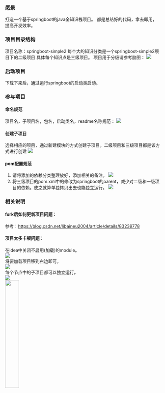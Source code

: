### 愿景
打造一个基于springboot的java全知识栈项目。
都是总结好的代码，拿去即用，提高开发效率。
### 项目目录结构
项目名称：springboot-simple2
每个大的知识分类是一个springboot-simple2项目下的二级项目
具体每个知识点是三级项目。
项目用于分级请参考脑图：
![](images/2019-06-12-11-05-26.png)
### 启动项目
下载下来后，通过运行springboot的启动类启动。

### 参与项目
#### 命名规范
项目名，子项目名，包名，启动类名，readme名称规范：
![](images/2019-06-12-11-01-39.png)
#### 创建子项目
选择相应的项目，通过新建模块的方式创建子项目。二级项目和三级项目都是该方式进行创建
![](images/2019-06-12-11-11-29.png)
#### pom配置规范
1. 请将添加的依赖分类整理放好，添加相关的备注。
![](images/2019-06-12-11-10-39.png)
2. 将三级项目的pom.xml中的<parent>修改为springboot的parent，减少对二级和一级项目的依赖。使之就算单独拷贝出去也能独立运行。
![](images/2019-06-12-11-15-48.png)

### 相关说明
#### fork后如何更新项目问题：
参考：https://blog.csdn.net/libaineu2004/article/details/83239778

#### 项目太多卡顿问题：
在idea中关闭不启用(加载)的module。<br/>
![](images/2019-06-15-22-22-51.png)<br/>
将要加载项目移到右边即可。<br/>
![](images/2019-06-15-22-28-29.png)<br/>
每个节点中的子项目都可以独立运行。<br/>
![](images/2019-06-15-22-28-57.png)<br/>
<img src="images/2019-06-15-22-28-57.png" width = 30% height = 30% />

